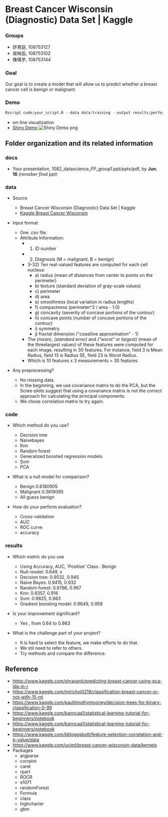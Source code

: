 # Breast Cancer Wisconsin (Diagnostic) Data Set | Kaggle

### Groups
* 許育庭, 108753127
* 吳映函, 108753102
* 陳瑀芋, 108753144

### Goal

Our goal is to create a model that will allow us to predict whether a breast cancer cell is benign or malignant.

### Demo 

```R
Rscript code/your_script.R --data data/training --output results/performance.tsv
```
* on-line visualization 
* [Shiny Demo](https://leseryn.shinyapps.io/final_1/)
![Shiny Demo png](titanic.png)

## Folder organization and its related information

### docs
* Your presentation, 1082_datascience_FP_group1.ppt/pptx/pdf, by **Jun. 16**
*(remeber final ppt)*

### data
* Source
	* Breast Cancer Wisconsin (Diagnostic) Data Set | Kaggle
	* [Kaggle Breast Cancer Wisconsin](https://www.kaggle.com/uciml/breast-cancer-wisconsin-data)
* Input format
	* One .csv file.
	* Attribute Information:
		* 1) ID number
		* 2) Diagnosis (M = malignant, B = benign)
		* 3-32) Ten real-valued features are computed for each cell nucleus:
			* a) radius (mean of distances from center to points on the perimeter)
			* b) texture (standard deviation of gray-scale values)
			* c) perimeter
			* d) area
			* e) smoothness (local variation in radius lengths)
			* f) compactness (perimeter^2 / area - 1.0)
			* g) concavity (severity of concave portions of the contour)
			* h) concave points (number of concave portions of the contour)
			* i) symmetry
			* j) fractal dimension ("coastline approximation" - 1)
		* The *(mean)*, *(standard error)* and *("worst" or largest)* (mean of the threelargest values) of these features were computed for each image, resulting in 30 features. For instance, field 3 is Mean Radius, field 13 is Radius SE, field 23 is Worst Radius.
		* Which is 10 features x 3 measurements = 30 features

* Any preprocessing?
  * No missing data.
  * In the beginning, we use covariance matrix to do the PCA, but the Scree-plots suggest that using a covariance matrix is not the correct approach for calculating the principal components.
  * We chose correlation matrix to try again.

### code
* Which method do you use?
	* Decision tree
	* Naivebayes
	* Knn
	* Random forest
	* Generalized boosted regression models
	* Svm
	* PCA

* What is a null model for comparison?
	* Benign 0.6180905
	* Malignant 0.3819095
	* All guess benign

* How do your perform evaluation?
	* Cross-validation
	* AUC
	* ROC curve
	* accuracy


### results
* Which metric do you use 
  	* Using Accuracy, AUC, 'Positive' Class : Benign
	* Null-model: 0.649, x
	* Decision tree: 0.9532, 0.945
	* Naive Bayes: 0.9415, 0.932
	* Random forest: 0.9766, 0.967
	* Knn: 0.9357, 0.916
	* Svm: 0.9825, 0.983
	* Gradient boosting model: 0.9649, 0.958

* Is your improvement significant?
	* Yes , from 0.64 to 0.983
* What is the challenge part of your project?
	* It is hard to select the feature, we make efforts to do that.
	* We stil need to refer to others.
	* Try methods and compare the difference.

## Reference
* https://www.kaggle.com/shravank/predicting-breast-cancer-using-pca-lda-in-r
* https://www.kaggle.com/mirichoi0218/classification-breast-cancer-or-not-with-15-ml
* https://www.kaggle.com/paultimothymooney/decision-trees-for-binary-classification-0-99
* https://www.kaggle.com/kanncaa1/statistical-learning-tutorial-for-beginners/notebook
* https://www.kaggle.com/kanncaa1/statistical-learning-tutorial-for-beginners/notebook
* https://www.kaggle.com/bbloggsbott/feature-selection-correlation-and-p-value/data
* https://www.kaggle.com/uciml/breast-cancer-wisconsin-data/kernels
* Packages
	* argparse
	* corrplot
	* caret
	* rpart
	* ROCR
	* e1071
	* randomForest
	* Formula
	* class
	* highcharter
	* gbm




